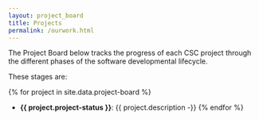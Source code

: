 ```yaml
---
layout: project_board
title: Projects
permalink: /ourwork.html
---
```


The Project Board below tracks the progress of each CSC project through the different 
phases of the software developmental lifecycle. 

These stages are:

{% for project in site.data.project-board %}
- **{{ project.project-status }}**: {{ project.description -}}
{% endfor %}
